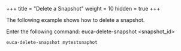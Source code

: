 +++
title = "Delete a Snapshot"
weight = 10
hidden = true
+++

The following example shows how to delete a snapshot. 

Enter the following command: 
    euca-delete-snapshot <snapshot_id>


    euca-delete-snapshot mytestsnaphot

